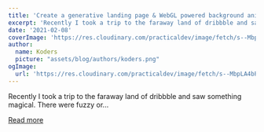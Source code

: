 ```yaml
---
title: 'Create a generative landing page & WebGL powered background animation'
excerpt: 'Recently I took a trip to the faraway land of dribbble and saw something magical. There were fuzzy or...'
date: '2021-02-08'
coverImage: 'https://res.cloudinary.com/practicaldev/image/fetch/s--MbpLA4bP--/c_imagga_scale,f_auto,fl_progressive,h_420,q_auto,w_1000/https://dev-to-uploads.s3.amazonaws.com/i/ojtckkwzanhojm9q7j72.png'
author:
  name: Koders
  picture: "assets/blog/authors/koders.png"
ogImage:
  url: 'https://res.cloudinary.com/practicaldev/image/fetch/s--MbpLA4bP--/c_imagga_scale,f_auto,fl_progressive,h_420,q_auto,w_1000/https://dev-to-uploads.s3.amazonaws.com/i/ojtckkwzanhojm9q7j72.png'
---
```


Recently I took a trip to the faraway land of dribbble and saw something magical. There were fuzzy or...

[Read more](https://dev.to/georgedoescode/create-a-generative-landing-page-webgl-powered-background-animation-3nl0)
